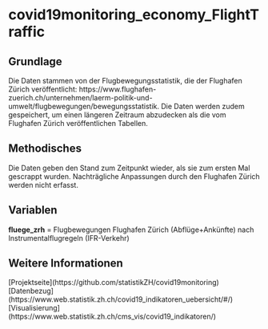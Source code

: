 # covid19monitoring_economy_FlightTraffic

<h2> Grundlage </h2>
Die Daten stammen von der Flugbewegungsstatistik, die der Flughafen Zürich veröffentlicht: https://www.flughafen-zuerich.ch/unternehmen/laerm-politik-und-umwelt/flugbewegungen/bewegungsstatistik. Die Daten werden zudem gespeichert, um einen längeren Zeitraum abzudecken als die vom Flughafen Zürich veröffentlichen Tabellen.

<h2> Methodisches </h2>
Die Daten geben den Stand zum Zeitpunkt wieder, als sie zum ersten Mal gescrappt wurden. Nachträgliche Anpassungen durch den Flughafen Zürich werden nicht erfasst. 

<h2> Variablen </h2>


<strong>fluege_zrh</strong> = 	Flugbewegungen Flughafen Zürich (Abflüge+Ankünfte) nach Instrumentalflugregeln (IFR-Verkehr)<br>

<h2> Weitere Informationen </h2>
[Projektseite](https://github.com/statistikZH/covid19monitoring) <br>
[Datenbezug](https://www.web.statistik.zh.ch/covid19_indikatoren_uebersicht/#/) <br>
[Visualisierung](https://www.web.statistik.zh.ch/cms_vis/covid19_indikatoren/) <br>


